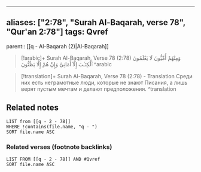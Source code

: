 
---
aliases: ["2:78", "Surah Al-Baqarah, verse 78", "Qur'an 2:78"]
tags: Qvref
---

parent:: [[q - Al-Baqarah (2)|Al-Baqarah]]

> [!arabic]+ Surah Al-Baqarah, Verse 78 (2:78)
> <span class="quran-arabic">وَمِنْهُمْ أُمِّيُّونَ لَا يَعْلَمُونَ ٱلْكِتَـٰبَ إِلَّآ أَمَانِىَّ وَإِنْ هُمْ إِلَّا يَظُنُّونَ</span>
^arabic

> [!translation]+ Surah Al-Baqarah, Verse 78 (2:78) - Translation
> Среди них есть неграмотные люди, которые не знают Писания, а лишь верят пустым мечтам и делают предположения.
^translation



## Related notes
```dataview
LIST from [[q - 2 - 78]]
WHERE !contains(file.name, "q - ")
SORT file.name ASC
```

### Related verses (footnote backlinks)
```dataview
LIST FROM [[q - 2 - 78]] AND #Qvref
SORT file.name ASC
```

